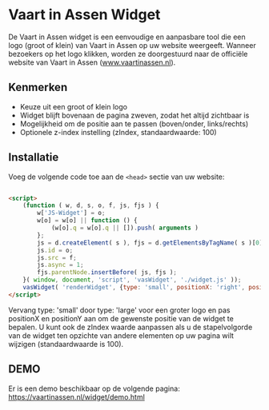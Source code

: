 # Vaart in Assen Widget

De Vaart in Assen widget is een eenvoudige en aanpasbare tool die een logo (groot of klein) van Vaart in Assen op uw
website weergeeft. Wanneer bezoekers op het logo klikken, worden ze doorgestuurd naar de officiële website van Vaart in
Assen (www.vaartinassen.nl).

## Kenmerken

- Keuze uit een groot of klein logo
- Widget blijft bovenaan de pagina zweven, zodat het altijd zichtbaar is
- Mogelijkheid om de positie aan te passen (boven/onder, links/rechts)
- Optionele z-index instelling (zIndex, standaardwaarde: 100)

## Installatie

Voeg de volgende code toe aan de `<head>` sectie van uw website:

```html

<script>
    (function ( w, d, s, o, f, js, fjs ) {
        w['JS-Widget'] = o;
        w[o] = w[o] || function () {
            (w[o].q = w[o].q || []).push( arguments )
        };
        js = d.createElement( s ), fjs = d.getElementsByTagName( s )[0];
        js.id = o;
        js.src = f;
        js.async = 1;
        fjs.parentNode.insertBefore( js, fjs );
    }( window, document, 'script', 'vasWidget', './widget.js' ));
    vasWidget( 'renderWidget', {type: 'small', positionX: 'right', positionY: 'top', zIndex: 100} );
</script>
```

Vervang type: 'small' door type: 'large' voor een groter logo en pas positionX en positionY aan om de gewenste positie
van de widget te bepalen. U kunt ook de zIndex waarde aanpassen als u de stapelvolgorde van de widget ten opzichte van
andere elementen op uw pagina wilt wijzigen (standaardwaarde is 100).

## DEMO

Er is een demo beschikbaar op de volgende pagina: https://vaartinassen.nl/widget/demo.html